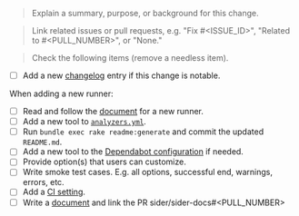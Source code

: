 > Explain a summary, purpose, or background for this change.

> Link related issues or pull requests, e.g. "Fix #<ISSUE_ID>", "Related to #<PULL_NUMBER>", or "None."

> Check the following items (remove a needless item).

- [ ] Add a new [changelog](https://github.com/sider/runners/blob/master/CHANGELOG.md) entry if this change is notable.

When adding a new runner:

- [ ] Read and follow the [document](https://github.com/sider/runners/blob/master/docs/how-to-write-a-new-runner.md) for a new runner.
- [ ] Add a new tool to [`analyzers.yml`](https://github.com/sider/runners/blob/master/analyzers.yml).
- [ ] Run `bundle exec rake readme:generate` and commit the updated `README.md`.
- [ ] Add a new tool to the [Dependabot configuration](https://github.com/sider/runners/blob/master/.github/dependabot.yml) if needed.
- [ ] Provide option(s) that users can customize.
- [ ] Write smoke test cases. E.g. all options, successful end, warnings, errors, etc.
- [ ] Add a [CI setting](https://github.com/sider/runners/blob/master/.github/workflows/build.yml).
- [ ] Write a [document](https://github.com/sider/sider-docs) and link the PR sider/sider-docs#<PULL_NUMBER>
